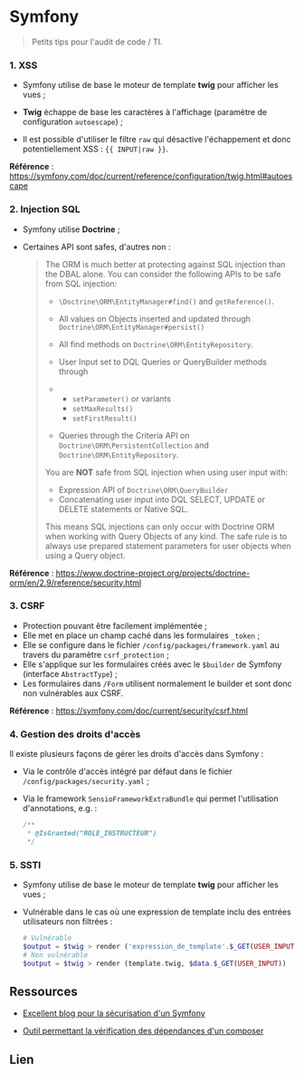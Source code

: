 # Symfony

> Petits tips pour l'audit de code / TI.

### 1. XSS

- Symfony utilise de base le moteur de template **twig** pour afficher les vues ;

- **Twig** échappe de base les caractères à l'affichage (paramètre de configuration `autoescape`) ;

- Il est possible d'utiliser le filtre `raw` qui désactive l'échappement et donc potentiellement XSS : `{{ INPUT|raw }}`.

**Référence** : https://symfony.com/doc/current/reference/configuration/twig.html#autoescape



### 2. Injection SQL

- Symfony utilise **Doctrine** ;

- Certaines API sont safes, d'autres non :

  > The ORM is much better at protecting against SQL injection than the DBAL alone. You can consider the following APIs to be safe from SQL injection:
  >
  > - `\Doctrine\ORM\EntityManager#find()` and `getReference()`.
  >
  > - All values on Objects inserted and updated through `Doctrine\ORM\EntityManager#persist()`
  >
  > - All find methods on `Doctrine\ORM\EntityRepository`.
  >
  > - User Input set to DQL Queries or QueryBuilder methods through
  >
  > - - `setParameter()` or variants
  >   - `setMaxResults()`
  >   - `setFirstResult()`
  >
  > - Queries through the Criteria API on `Doctrine\ORM\PersistentCollection` and  `Doctrine\ORM\EntityRepository`.
  >
  > You are **NOT** safe from SQL injection when using user input with:
  >
  > - Expression API of `Doctrine\ORM\QueryBuilder`
  > - Concatenating user input into DQL SELECT, UPDATE or DELETE statements or  Native SQL.
  >
  > This means SQL injections can only occur with Doctrine ORM when working with Query Objects of any kind. The safe rule is to always use prepared statement parameters for user objects when using a Query object.

**Référence** : https://www.doctrine-project.org/projects/doctrine-orm/en/2.9/reference/security.html



### 3. CSRF

- Protection pouvant être facilement implémentée ;
- Elle met en place un champ caché dans les formulaires `_token` ;
- Elle se configure dans le fichier `/config/packages/framework.yaml` au travers du paramètre `csrf_protection` ;
- Elle s'applique sur les formulaires créés avec le `$builder` de Symfony (interface `AbstractType`) ;
- Les formulaires dans `/Form` utilisent normalement le builder et sont donc non vulnérables aux CSRF.

**Référence** : https://symfony.com/doc/current/security/csrf.html



### 4. Gestion des droits d'accès

Il existe plusieurs façons de gérer les droits d'accès dans Symfony :

- Via le contrôle d'accès intégré par défaut dans le fichier `/config/packages/security.yaml` ;

- Via le framework `SensioFrameworkExtraBundle` qui permet l'utilisation d'annotations, e.g. :

  ```php
  /**
   * @IsGranted("ROLE_INSTRUCTEUR")
   */
  ```



### 5. SSTI

- Symfony utilise de base le moteur de template **twig** pour afficher les vues ;

- Vulnérable dans le cas où une expression de template inclu des entrées utilisateurs non filtrées : 

  ```php
  # Vulnérable
  $output = $twig > render ('expression_de_template'.$_GET(USER_INPUT), $data)
  # Non vulnérable 
  $output = $twig > render (template.twig, $data.$_GET(USER_INPUT))
  ```





## Ressources

- [Excellent blog pour la sécurisation d'un Symfony][0]

- [Outil permettant la vérification des dépendances d'un composer][1]



## Lien

[0]: https://nicwortel.nl/blog/2020/06/07/protect-symfony-application-against-owasp-top-10-security-risks
[1]: https://github.com/fabpot/local-php-security-checker
